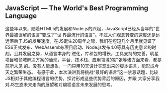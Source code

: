 ## JavaScript — The World's Best Programming Language

这些年以来，随着HTML5的发展和Node.js的兴起，JavaScript已经从当年的“世界最被误解的语言”变成了“世
界最流行的语言”。不过人们观念转变的速度还是远远落后于JS的发展速度，在JS诞生20周年之际，我们在短短几个月里就见证了
ES6正式发布、WebAssembly项目启动、Node.js发布4.0等具有历史意义的时刻。且其发展之势，从语言本身的
进化，库和包的增长，工具支持的完善，明星项目和领域解决方案的涌现，平台、技术栈、应用领域的扩张等诸方面来看，都是前所未见
的。没有人能想象，一门只用10天设计实现出来的脚本语言，能形成今天之繁荣生态。
有感于此，本次演讲我将挑战“最好的语言”这一禁忌话题，比较JS相对于其他编程语言的优势，探讨形成这些优势背后的原因，并跟
大家分享我对JS生态未来走向的展望和对编程语言未来发展的思考。

